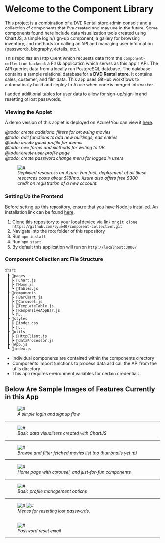 # Welcome to the Component Library
This project is a combination of a DVD Rental store admin console and a collection of components that I've created and may use in the future. Some components found here include data visualization tools created using ChartJS, a simple login/sign-up component, a gallery for browsing inventory, and methods for calling an API and managing user information (passwords, biography, details, etc.).

This repo has an Http Client which requests data from the ```component-collection-backend```: a Flask application which serves as this app's API. The API queries data from a locally run PostgreSQL database. The database contains a sample relational database for a **DVD Rental store**. It contains sales, customer, and film data. This app uses GitHub workflows to automatically build and deploy to Azure when code is merged into ```master```.

I added additional tables for user data to allow for sign-up/sign-in and resetting of lost passwords.


### Viewing the Applet
A demo version of this applet is deployed on Azure! You can view it <a href="https://red-desert-0b2233c1e.2.azurestaticapps.net/">here</a>.

*@todo: create additional filters for browsing movies*\
*@todo: add functions to add new buildings, edit entries*\
*@todo: create guest profile for demos*\
*@todo: new forms and methods for writing to DB*\
~~*@todo: create user profile page*~~\
*@todo: create password change menu for logged in users*

<figure>
<img src="https://i.ibb.co/H4V7F7M/deployment.png" alt="#">
<figcaption><i>Deployed resources on Azure. Fun fact, deployment of all these resources costs about $18/mo. Azure also offers free $300 credit on registration of a new account.</i></figcaption>
</figure>

### Setting Up the Frontend
Before setting up this repository, ensure that you have Node.js installed. An installation link can be found  <a href="https://nodejs.org/en/download/">here</a>.
1. Clone this repository to your local device via link or ```git clone https://github.com/syue40/component-collection.git```
2. Navigate into the root folder of this repository
3. Run ```npm install```
4. Run ```npm start```
5. By default this application will run on ```http://localhost:3000/```

### Component Collection src File Structure
```
📦src
 ┣ 📂pages
 ┃ ┣ 📜Chart.js
 ┃ ┣ 📜Home.js
 ┃ ┗ 📜Tables.js
 ┣ 📂components
 ┃ ┣ 📜BarChart.js
 ┃ ┣ 📜Carousel.js
 ┃ ┣ 📜TemplateTable.js
 ┃ ┣ 📜ResponsiveAppBar.js
 ┃ ┗ 📜...
 ┣ 📂styles
 ┃ ┣ 📜index.css
 ┃ ┣ 📜...
 ┣ 📂utils
 ┃ ┣ 📜HttpClient.js
 ┃ ┣ 📜dataProcessor.js
 ┣ 📜App.js
 ┗ 📜index.js
```
- Individual components are contained within the components directory
- Components import functions to process data and call the API from the utils directory
- This app requires environment variables for certain credentials

## Below Are Sample Images of Features Currently in this App

<figure>
<img src="https://i.ibb.co/r7w8bLG/login.png" alt="#">
<figcaption><i>A simple login and signup flow</i></figcaption>
</figure>
<hr>
<figure>
<img src="https://i.ibb.co/cr0sbgS/data-vis-1.png" alt="#">
<figcaption><i>Basic data visualizers created with ChartJS</i></figcaption>
</figure>
<hr>
<figure>
<img src="https://i.ibb.co/yWZp8BV/local.png" alt="#">
<figcaption><i>Browse and filter fetched movies list (no thumbnails yet :p)</i></figcaption>
</figure>
<hr>
<figure>
<img src="https://i.ibb.co/Vwvz9VK/homepage.png" alt="#">
<figcaption><i>Home page with carousel, and just-for-fun components</i></ficaption>
</figure>
<hr>
<figure>
<img src="https://i.ibb.co/m45BdMr/data-vis-9.png" alt="#">
<figcaption><i>Basic profile management options</i></figcaption>
</figure>
<hr>
<figure>
<img src="https://i.ibb.co/QrRy3P3/reset1.png" alt="#">
<img src="https://i.ibb.co/VqP7NyY/reset2.png" alt="#">
<figcaption><i>Menus for resetting lost passwords.</i></figcaption>
<figure>
</figure>
</br>
<img src="https://i.ibb.co/9spt49M/resetemail.png" alt="#">
<figcaption><i>Password reset email</i></figcaption>
</figure>
<hr>
